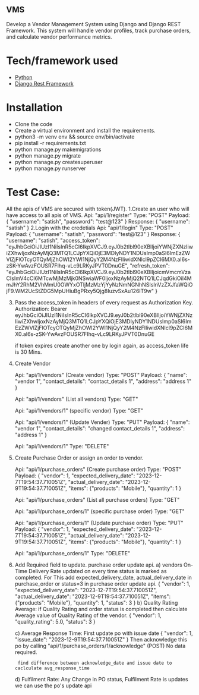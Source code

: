 ## VMS

Develop a Vendor Management System using Django and Django REST Framework. This system will handle vendor profiles, track purchase orders, and calculate vendor performance metrics.


# Tech/framework used
- [Python](https://www.python.org/)
- [Django Rest Framework](https://www.django-rest-framework.org/)

# Installation
- Clone the code
- Create a virtual environment and install the requirements.
- python3 -m venv env && source env/bin/activate
- pip install -r requirements.txt
- python manage.py makemigrations
- python manage.py migrate
- python manage.py createsuperuser
- python manage.py runserver


# Test Case:
All the apis of VMS are secured with token(JWT).
1.Create an user who will have access to all apis of VMS.
	Api: "api/1/register"
	Type: "POST"
	Payload:
		{
			"username": "satish",
			"password": "test@123"
		}
	Response:
		{
		    "username": "satish"
		}
2.Login with the credetials
	Api: "api/1/login"
	Type: "POST"
	Payload:
		{
			"username": "satish",
			"password": "test@123"
		}
	Response:
		{
		    "username": "satish",
		    "access_token": "eyJhbGciOiJIUzI1NiIsInR5cCI6IkpXVCJ9.eyJ0b2tlbl90eXBlIjoiYWNjZXNzIiwiZXhwIjoxNzAyMjQ3MTQ1LCJpYXQiOjE3MDIyNDY1NDUsImp0aSI6ImEzZWVlZjFlOTcyOTQyMjZhOWI2YWI1NjQyY2M4NzFlIiwidXNlcl9pZCI6MX0.aI6s-zSK-YwAvzFOUSR7FIhq-vLc9LRKyJPVT0DnuGE",
		    "refresh_token": "eyJhbGciOiJIUzI1NiIsInR5cCI6IkpXVCJ9.eyJ0b2tlbl90eXBlIjoicmVmcmVzaCIsImV4cCI6MTcwMjMzMjk0NSwiaWF0IjoxNzAyMjQ2NTQ1LCJqdGkiOiI4MmJhY2RhM2VhMmU0OWYxOTljMzMzYjYyNzNmNGNhNSIsInVzZXJfaWQiOjF9.WM2UcStZDG5MpUHiuBgPRxy5Qjg8IuzvSxAu126lT9w"
		}

3. Pass the access_token in headers of every request as Authorization Key.
	Authorization: Bearer eyJhbGciOiJIUzI1NiIsInR5cCI6IkpXVCJ9.eyJ0b2tlbl90eXBlIjoiYWNjZXNzIiwiZXhwIjoxNzAyMjQ3MTQ1LCJpYXQiOjE3MDIyNDY1NDUsImp0aSI6ImEzZWVlZjFlOTcyOTQyMjZhOWI2YWI1NjQyY2M4NzFlIiwidXNlcl9pZCI6MX0.aI6s-zSK-YwAvzFOUSR7FIhq-vLc9LRKyJPVT0DnuGE

	if token expires create another one by login again, as access_token life is 30 Mins.

4. Create Vendor

	Api: "api/1/vendors" (Create vendor)
	Type: "POST"
	Payload:
		{
		    "name": "vendor 1",
		    "contact_details": "contact_details 1",
		    "address": "address 1"
		}

	Api: "api/1/vendors" (List all vendors)
	Type: "GET"

	Api: "api/1/vendors/1" (specific vendor)
	Type: "GET"

	Api: "api/1/vendors/1" (Update Vender)
	Type: "PUT"
	Payload:
	{
	    "name": "vendor 1",
	    "contact_details": "changed contact_details 1",
	    "address": "address 1"
	}

	Api: "api/1/vendors/1"
	Type: "DELETE"

5. Create Purchase Order or assign an order to vendor.
	
	Api: "api/1/purchase_orders" (Create purchase order)
	Type: "POST"
	Payload:
		{
			"vendor": 1,
			"expected_delivery_date": "2023-12-7T19:54:37.710051Z",
			"actual_delivery_date": "2023-12-9T19:54:37.710051Z",
			"items": {"products": "Mobile"},
			"quantity": 1
		}

	Api: "api/1/purchase_orders" (List all purchase orders)
	Type: "GET"

	Api: "api/1/purchase_orders/1" (specific purchase order)
	Type: "GET"

	Api: "api/1/purchase_orders/1" (Update purchase order)
	Type: "PUT"
	Payload:
	{
		"vendor": 1,
		"expected_delivery_date": "2023-12-7T19:54:37.710051Z",
		"actual_delivery_date": "2023-12-9T19:54:37.710051Z",
		"items": {"products": "Mobile"},
		"quantity": 1
	}

	Api: "api/1/purchase_orders/1"
	Type: "DELETE"


6. Add Required field to update. purchase order update api.
	a) vendors On-Time Delivery Rate updated on every time status is marked as completed. For This
		add expected_delivery_date, actual_delivery_date in purchase_order or status=3 in purchase order update api.
		{
			"vendor": 1,
			"expected_delivery_date": "2023-12-7T19:54:37.710051Z",
			"actual_delivery_date": "2023-12-9T19:54:37.710051Z",
			"items": {"products": "Mobile"},
			"quantity": 1,
			"status": 3
		}
	b) Quality Rating Average:
		if Quality Rating and order status is completed then calculate Average value of Quality Rating of the vendor.
		{
			"vendor": 1,
			"quality_rating": 5.0,
			"status": 3
		}

	c) Average Response Time:
		First update po with issue date
		{
			"vendor": 1,
			"issue_date": "2023-12-9T19:54:37.710051Z"
		}
		Then acknowledge this po by calling "api/1/purchase_orders/1/acknowledge" (POST)
		No data required.

		find difference between acknowledge_date and issue date to caclculate avg_response_time
	
	d) Fulfilment Rate:
		Any Change in PO status, Fulfilment Rate is updates
		we can use the po's update api
